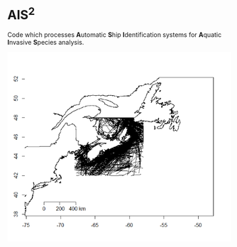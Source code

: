 # AIS<sup>2</sup>

Code which processes **A**utomatic **S**hip **I**dentification systems for **A**quatic **I**nvasive **S**pecies analysis.

![](Tracks.png)